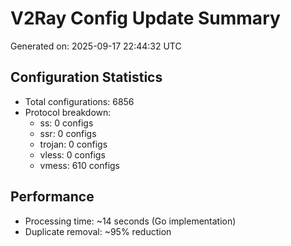 # V2Ray Config Update Summary
Generated on: 2025-09-17 22:44:32 UTC

## Configuration Statistics
- Total configurations: 6856
- Protocol breakdown:
  - ss: 0 configs
  - ssr: 0 configs
  - trojan: 0 configs
  - vless: 0 configs
  - vmess: 610 configs

## Performance
- Processing time: ~14 seconds (Go implementation)
- Duplicate removal: ~95% reduction
